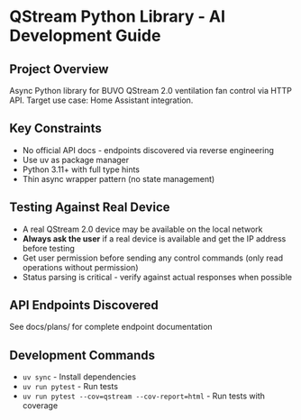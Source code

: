 # QStream Python Library - AI Development Guide

## Project Overview
Async Python library for BUVO QStream 2.0 ventilation fan control via HTTP API.
Target use case: Home Assistant integration.

## Key Constraints
- No official API docs - endpoints discovered via reverse engineering
- Use uv as package manager
- Python 3.11+ with full type hints
- Thin async wrapper pattern (no state management)

## Testing Against Real Device
- A real QStream 2.0 device may be available on the local network
- **Always ask the user** if a real device is available and get the IP address before testing
- Get user permission before sending any control commands (only read operations without permission)
- Status parsing is critical - verify against actual responses when possible

## API Endpoints Discovered
See docs/plans/ for complete endpoint documentation

## Development Commands
- `uv sync` - Install dependencies
- `uv run pytest` - Run tests
- `uv run pytest --cov=qstream --cov-report=html` - Run tests with coverage
